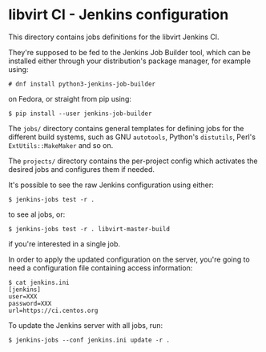 libvirt CI - Jenkins configuration
==================================

This directory contains jobs definitions for the libvirt Jenkins CI.

They're supposed to be fed to the Jenkins Job Builder tool, which can
be installed either through your distribution's package manager, for
example using:

    # dnf install python3-jenkins-job-builder

on Fedora, or straight from pip using:

    $ pip install --user jenkins-job-builder

The `jobs/` directory contains general templates for defining jobs
for the different build systems, such as GNU `autotools`, Python's
`distutils`, Perl's `ExtUtils::MakeMaker` and so on.

The `projects/` directory contains the per-project config which
activates the desired jobs and configures them if needed.

It's possible to see the raw Jenkins configuration using either:

    $ jenkins-jobs test -r .

to see al jobs, or:

    $ jenkins-jobs test -r . libvirt-master-build

if you're interested in a single job.

In order to apply the updated configuration on the server, you're
going to need a configuration file containing access information:

    $ cat jenkins.ini
    [jenkins]
    user=XXX
    password=XXX
    url=https://ci.centos.org

To update the Jenkins server with all jobs, run:

    $ jenkins-jobs --conf jenkins.ini update -r .
